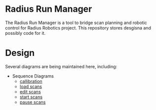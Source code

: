 # Radius Run Manager
The Radius Run Manager is a tool to bridge scan planning and robotic control for Radius Robotics project. This repository stores desgisna and possibly code for it.

# Design
Several diagrams are being maintained here, including:
* Sequence Diagrams
    * [callibration](./docs/sequence_diagrams/callibration.md)
    * [load scans](./docs/sequence_diagrams/load_scans.md)
    * [edit scans](./docs/sequence_diagrams/edit_scans.md)
    * [start scans](./docs/sequence_diagrams/start_scans.md)
    * [pause scans](./docs/sequence_diagrams/pause_scans.md)

